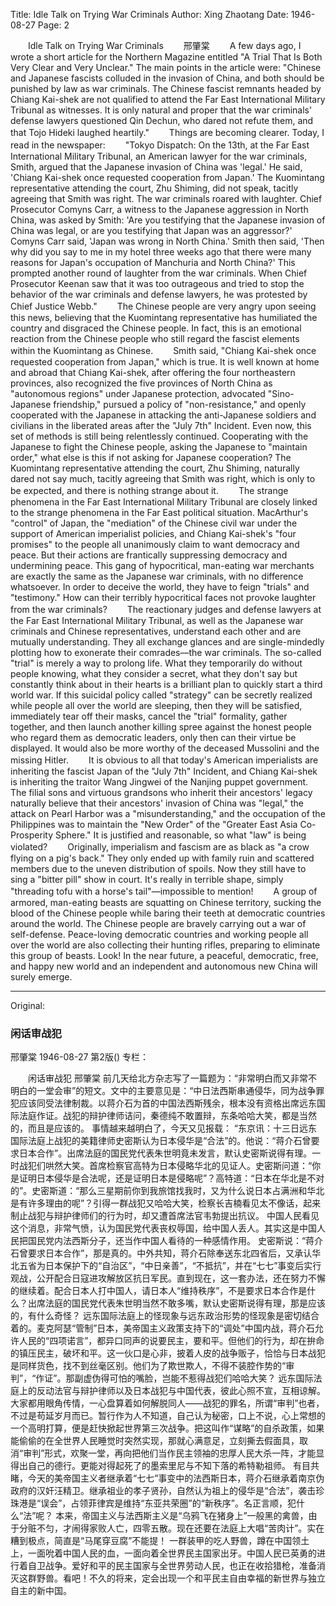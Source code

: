 Title: Idle Talk on Trying War Criminals
Author: Xing Zhaotang
Date: 1946-08-27
Page: 2

　　Idle Talk on Trying War Criminals
　　邢肇棠
　　A few days ago, I wrote a short article for the Northern Magazine entitled "A Trial That Is Both Very Clear and Very Unclear." The main points in the article were: "Chinese and Japanese fascists colluded in the invasion of China, and both should be punished by law as war criminals. The Chinese fascist remnants headed by Chiang Kai-shek are not qualified to attend the Far East International Military Tribunal as witnesses. It is only natural and proper that the war criminals' defense lawyers questioned Qin Dechun, who dared not refute them, and that Tojo Hideki laughed heartily."
　　Things are becoming clearer. Today, I read in the newspaper:
　　"Tokyo Dispatch: On the 13th, at the Far East International Military Tribunal, an American lawyer for the war criminals, Smith, argued that the Japanese invasion of China was 'legal.' He said, 'Chiang Kai-shek once requested cooperation from Japan.' The Kuomintang representative attending the court, Zhu Shiming, did not speak, tacitly agreeing that Smith was right. The war criminals roared with laughter. Chief Prosecutor Comyns Carr, a witness to the Japanese aggression in North China, was asked by Smith: 'Are you testifying that the Japanese invasion of China was legal, or are you testifying that Japan was an aggressor?' Comyns Carr said, 'Japan was wrong in North China.' Smith then said, 'Then why did you say to me in my hotel three weeks ago that there were many reasons for Japan's occupation of Manchuria and North China?' This prompted another round of laughter from the war criminals. When Chief Prosecutor Keenan saw that it was too outrageous and tried to stop the behavior of the war criminals and defense lawyers, he was protested by Chief Justice Webb."
　　The Chinese people are very angry upon seeing this news, believing that the Kuomintang representative has humiliated the country and disgraced the Chinese people. In fact, this is an emotional reaction from the Chinese people who still regard the fascist elements within the Kuomintang as Chinese.
　　Smith said, "Chiang Kai-shek once requested cooperation from Japan," which is true. It is well known at home and abroad that Chiang Kai-shek, after offering the four northeastern provinces, also recognized the five provinces of North China as "autonomous regions" under Japanese protection, advocated "Sino-Japanese friendship," pursued a policy of "non-resistance," and openly cooperated with the Japanese in attacking the anti-Japanese soldiers and civilians in the liberated areas after the "July 7th" Incident. Even now, this set of methods is still being relentlessly continued. Cooperating with the Japanese to fight the Chinese people, asking the Japanese to "maintain order," what else is this if not asking for Japanese cooperation? The Kuomintang representative attending the court, Zhu Shiming, naturally dared not say much, tacitly agreeing that Smith was right, which is only to be expected, and there is nothing strange about it.
　　The strange phenomena in the Far East International Military Tribunal are closely linked to the strange phenomena in the Far East political situation. MacArthur's "control" of Japan, the "mediation" of the Chinese civil war under the support of American imperialist policies, and Chiang Kai-shek's "four promises" to the people all unanimously claim to want democracy and peace. But their actions are frantically suppressing democracy and undermining peace. This gang of hypocritical, man-eating war merchants are exactly the same as the Japanese war criminals, with no difference whatsoever. In order to deceive the world, they have to feign "trials" and "testimony." How can their terribly hypocritical faces not provoke laughter from the war criminals?
　　The reactionary judges and defense lawyers at the Far East International Military Tribunal, as well as the Japanese war criminals and Chinese representatives, understand each other and are mutually understanding. They all exchange glances and are single-mindedly plotting how to exonerate their comrades—the war criminals. The so-called "trial" is merely a way to prolong life. What they temporarily do without people knowing, what they consider a secret, what they don't say but constantly think about in their hearts is a brilliant plan to quickly start a third world war. If this suicidal policy called "strategy" can be secretly realized while people all over the world are sleeping, then they will be satisfied, immediately tear off their masks, cancel the "trial" formality, gather together, and then launch another killing spree against the honest people who regard them as democratic leaders, only then can their virtue be displayed. It would also be more worthy of the deceased Mussolini and the missing Hitler.
　　It is obvious to all that today's American imperialists are inheriting the fascist Japan of the "July 7th" Incident, and Chiang Kai-shek is inheriting the traitor Wang Jingwei of the Nanjing puppet government. The filial sons and virtuous grandsons who inherit their ancestors' legacy naturally believe that their ancestors' invasion of China was "legal," the attack on Pearl Harbor was a "misunderstanding," and the occupation of the Philippines was to maintain the "New Order" of the "Greater East Asia Co-Prosperity Sphere." It is justified and reasonable, so what "law" is being violated?
　　Originally, imperialism and fascism are as black as "a crow flying on a pig's back." They only ended up with family ruin and scattered members due to the uneven distribution of spoils. Now they still have to sing a "bitter pill" show in court. It's really in terrible shape, simply "threading tofu with a horse's tail"—impossible to mention!
　　A group of armored, man-eating beasts are squatting on Chinese territory, sucking the blood of the Chinese people while baring their teeth at democratic countries around the world. The Chinese people are bravely carrying out a war of self-defense. Peace-loving democratic countries and working people all over the world are also collecting their hunting rifles, preparing to eliminate this group of beasts. Look! In the near future, a peaceful, democratic, free, and happy new world and an independent and autonomous new China will surely emerge.



<hr /> 

Original: 


### 闲话审战犯
邢肇棠
1946-08-27
第2版()
专栏：

　　闲话审战犯
    邢肇棠
    前几天给北方杂志写了一篇题为：“非常明白而又非常不明白的一堂会审”的短文。文中的主要意见是：“中日法西斯串通侵华，同为战争罪犯应该同受法律制裁。以蒋介石为首的中国法西斯残余，根本没有资格出席远东国际法庭作证。战犯的辩护律师诘问，秦德纯不敢置辩，东条哈哈大笑，都是当然的，而且是应该的。
    事情越来越明白了，今天又见报载：
    “东京讯：十三日远东国际法庭上战犯的美籍律师史密斯认为日本侵华是“合法”的。他说：“蒋介石曾要求日本合作”。出席法庭的国民党代表朱世明竟未发言，默认史密斯说得有理。一时战犯们哄然大笑。首席检察官高特为日本侵略华北的见证人。史密斯问道：“你是证明日本侵华是合法呢，还是证明日本是侵略呢”？高特道：“日本在华北是不对的”。史密斯道：“那么三星期前你到我旅馆找我时，又为什么说日本占满洲和华北是有许多理由的呢”？引得一群战犯又哈哈大笑，检察长吉楠看见太不像话，起来制止战犯与辩护律师们的行为时，却又遭首席法官韦勃提出抗议。
    中国人民看见这个消息，非常气愤，认为国民党代表丧权辱国，给中国人丢人。其实这是中国人民把国民党内法西斯分子，还当作中国人看待的一种感情作用。
    史密斯说：“蒋介石曾要求日本合作”，那是真的。中外共知，蒋介石除奉送东北四省后，又承认华北五省为日本保护下的“自治区”，“中日亲善”，“不抵抗”，并在“七七”事变后实行观战，公开配合日寇进攻解放区抗日军民。直到现在，这一套办法，还在努力不懈的继续着。配合日本人打中国人，请日本人“维持秩序”，不是要求日本合作是什么？出席法庭的国民党代表朱世明当然不敢多嘴，默认史密斯说得有理，那是应该的，有什么奇怪？
    远东国际法庭上的怪现象与远东政治形势的怪现象是密切结合着的。麦克阿瑟“管制”日本，美帝国主义政策支持下的“调处”中国内战，蒋介石允许人民的“四项诺言”，都异口同声的说要民主，要和平。但他们的行为，却在拚命的镇压民主，破坏和平。这一伙口是心非，披着人皮的战争贩子，恰恰与日本战犯是同样货色，找不到丝毫区别。他们为了欺世欺人，不得不装腔作势的“审判”，“作证”。那副虚伪得可怕的嘴脸，岂能不惹得战犯们哈哈大笑？
    远东国际法庭上的反动法官与辩护律师以及日本战犯与中国代表，彼此心照不宣，互相谅解。大家都用眼角传情，一心盘算着如何解脱同人——战犯的罪名，所谓“审判”也者，不过是苟延岁月而已。暂行作为人不知道，自己认为秘密，口上不说，心上常想的一个高明打算，便是赶快掀起世界第三次战争。把这叫作“谋略”的自杀政策，如果能偷偷的在全世界人民睡觉时突然实现，那就心满意足，立刻撕去假面具，取消“审判”形式，欢聚一堂，再向把他们当作民主领袖的忠厚人民大杀一阵，才能显得出自己的德行。更能对得起死了的墨索里尼与不知下落的希特勒祖师。
    有目共睹，今天的美帝国主义者继承着“七七”事变中的法西斯日本，蒋介石继承着南京伪政府的汉奸汪精卫。继承祖业的孝子贤孙，自然认为祖上的侵华是“合法”，袭击珍珠港是“误会”，占领菲律宾是维持“东亚共荣圈”的“新秩序”。名正言顺，犯什么“法”呢？
    本来，帝国主义与法西斯主义是“乌鸦飞在猪身上”一般黑的禽兽，由于分赃不匀，才闹得家败人亡，四零五散。现在还要在法庭上大唱“苦肉计”。实在糟到极点，简直是“马尾穿豆腐”不能提！
    一群装甲的吃人野兽，蹲在中国领土上，一面吮着中国人民的血，一面向着全世界民主国家出牙。中国人民已英勇的进行着自卫战争。爱好和平的民主国家与全世界劳动人民，也正在收拾猎枪，准备消灭这群野兽。看吧！不久的将来，定会出现一个和平民主自由幸福的新世界与独立自主的新中国。
